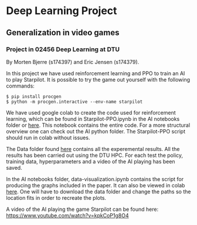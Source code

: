 # Deep Learning Project
## Generalization in video games
### Project in 02456 Deep Learning at DTU
By Morten Bjerre (s174397) and Eric Jensen (s174379).

In this project we have used reinforcement learning and PPO to train an AI to play Starpilot. It is possible to try the game out yourself with the following commands:
```
$ pip install procgen 
$ python -m procgen.interactive --env-name starpilot
```

We have used google colab to create the code used for reinforcement learning, which can be found in Starpilot-PPO.ipynb in the AI notebooks folder or [here](https://colab.research.google.com/drive/1no8neo9IY6Uq3eBny_dWUHTEhJJ48OwF?usp=sharing). This notebook contains the entire code. For a more structural overview one can check out the AI python folder. The Starpilot-PPO script should run in colab without issues.

The Data folder found [here](https://drive.google.com/drive/folders/1lfRfz9HO6znKIrBKwqXkFoJPtO9PJJK9?usp=sharing) contains all the experemental results. All the results has been carried out using the DTU HPC. For each test the policy, training data, hyperparameters and a video of the AI playing has been saved.

In the AI notebooks folder, data-visualization.ipynb contains the script for producing the graphs included in the paper. It can also be viewed in colab [here](https://colab.research.google.com/drive/1cfZtBI2A3bHGLxOaZtDDSZNVcxY8qDPU?usp=sharing). One will have to download the data folder and change the paths so the location fits in order to recreate the plots.

A video of the AI playing the game Starpilot can be found here: https://www.youtube.com/watch?v=kpkCoP1g8O4

